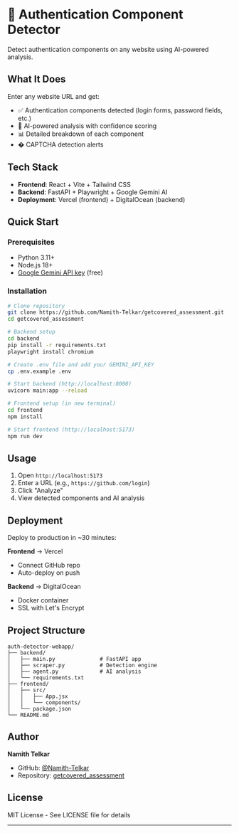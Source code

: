 # 🔐 Authentication Component Detector

Detect authentication components on any website using AI-powered analysis.

## What It Does

Enter any website URL and get:

- ✅ Authentication components detected (login forms, password fields, etc.)
- 🤖 AI-powered analysis with confidence scoring
- 📊 Detailed breakdown of each component
- � CAPTCHA detection alerts

## Tech Stack

- **Frontend**: React + Vite + Tailwind CSS
- **Backend**: FastAPI + Playwright + Google Gemini AI
- **Deployment**: Vercel (frontend) + DigitalOcean (backend)

## Quick Start

### Prerequisites

- Python 3.11+
- Node.js 18+
- [Google Gemini API key](https://makersuite.google.com/app/apikey) (free)

### Installation

```bash
# Clone repository
git clone https://github.com/Namith-Telkar/getcovered_assessment.git
cd getcovered_assessment

# Backend setup
cd backend
pip install -r requirements.txt
playwright install chromium

# Create .env file and add your GEMINI_API_KEY
cp .env.example .env

# Start backend (http://localhost:8000)
uvicorn main:app --reload

# Frontend setup (in new terminal)
cd frontend
npm install

# Start frontend (http://localhost:5173)
npm run dev
```

## Usage

1. Open `http://localhost:5173`
2. Enter a URL (e.g., `https://github.com/login`)
3. Click "Analyze"
4. View detected components and AI analysis

## Deployment

Deploy to production in ~30 minutes:

**Frontend** → Vercel

- Connect GitHub repo
- Auto-deploy on push

**Backend** → DigitalOcean

- Docker container
- SSL with Let's Encrypt

## Project Structure

```
auth-detector-webapp/
├── backend/
│   ├── main.py              # FastAPI app
│   ├── scraper.py           # Detection engine
│   ├── agent.py             # AI analysis
│   └── requirements.txt
├── frontend/
│   ├── src/
│   │   ├── App.jsx
│   │   └── components/
│   └── package.json
└── README.md
```

## Author

**Namith Telkar**

- GitHub: [@Namith-Telkar](https://github.com/Namith-Telkar)
- Repository: [getcovered_assessment](https://github.com/Namith-Telkar/getcovered_assessment)

## License

MIT License - See LICENSE file for details

---
